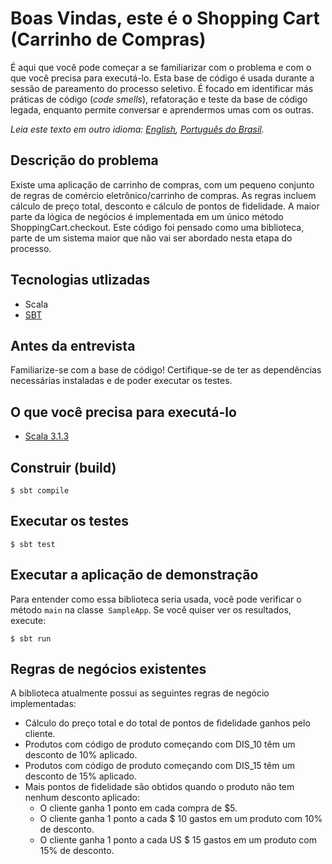 # Boas Vindas, este é o Shopping Cart (Carrinho de Compras)

É aqui que você pode começar a se familiarizar com o problema e com o que você precisa para executá-lo.
Esta base de código é usada durante a sessão de pareamento do processo seletivo.
É focado em identificar más práticas de código (_code smells_), refatoração e teste da base de código legada, enquanto permite
conversar e aprendermos umas com os outras.

*Leia este texto em outro idioma: [English](README.md), [Português do Brasil](README.pt-br.md).*

## Descrição do problema
Existe uma aplicação de carrinho de compras, com um pequeno conjunto de regras de comércio eletrônico/carrinho de compras. As regras incluem cálculo de preço total, desconto e cálculo de pontos de fidelidade. A maior parte da lógica de negócios é implementada em um único método ShoppingCart.checkout. Este código foi pensado como uma biblioteca, parte de um sistema maior que não vai ser abordado nesta etapa do processo.

## Tecnologias utlizadas
* Scala
* [SBT](https://www.scala-sbt.org/)

## Antes da entrevista
Familiarize-se com a base de código! Certifique-se de ter as dependências necessárias instaladas e de poder executar os testes.

## O que você precisa para executá-lo
- [Scala 3.1.3](https://docs.scala-lang.org/getting-started/index.html)

## Construir (build)

```console
$ sbt compile
```

## Executar os testes

```console
$ sbt test 
```

## Executar a aplicação de demonstração

Para entender como essa biblioteca seria usada, você pode verificar o método `main` na classe` SampleApp`. Se você quiser ver os resultados, execute:

```console
$ sbt run
```

## Regras de negócios existentes

A biblioteca atualmente possui as seguintes regras de negócio implementadas:
* Cálculo do preço total e do total de pontos de fidelidade ganhos pelo cliente.
* Produtos com código de produto começando com DIS_10 têm um desconto de 10% aplicado.
* Produtos com código de produto começando com DIS_15 têm um desconto de 15% aplicado.
* Mais pontos de fidelidade são obtidos quando o produto não tem nenhum desconto aplicado:
    - O cliente ganha 1 ponto em cada compra de $5.
    - O cliente ganha 1 ponto a cada $ 10 gastos em um produto com 10% de desconto.
    - O cliente ganha 1 ponto a cada US $ 15 gastos em um produto com 15% de desconto.
